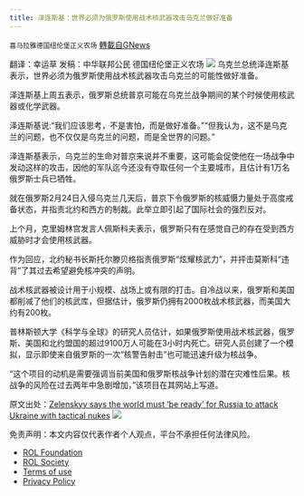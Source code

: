 ```yaml
---
title: 泽连斯基：世界必须为俄罗斯使用战术核武器攻击乌克兰做好准备
---
```

`喜马拉雅德国纽伦堡正义农场` [轉載自GNews](https://gnews.org/zh-hans/2396815/)

翻译：幸运草
发稿：中华联邦公民
德国纽伦堡正义农场
 ![](https://assets.gnews.org/wp-content/uploads/2022/04/Screenshot-2022-04-23-150953.png) 
乌克兰总统泽连斯基表示，世界必须为俄罗斯使用战术核武器攻击乌克兰的可能性做好准备。
 
泽连斯基上周五表示，俄罗斯总统普京可能在乌克兰战争期间的某个时候使用核武器或化学武器。
 
泽连斯基说:“我们应该思考，不是害怕，而是做好准备。”“但我认为，这不是乌克兰的问题，也不仅仅是乌克兰的问题，而是全世界的问题。”
 
泽连斯基表示，乌克兰的生命对普京来说并不重要，这可能会促使他在一场战争中发动这样的攻击，因他的军队迄今还没有夺取任何一个主要城市，且估计有1万名俄罗斯士兵已牺牲。
 
就在俄罗斯2月24日入侵乌克兰几天后，普京下令俄罗斯的核威慑力量处于高度戒备状态，并指责北约和西方的制裁。此举立即引起了国际社会的强烈反对。
 
上个月，克里姆林宫发言人佩斯科夫表示，俄罗斯只有在感觉自己的存在受到西方威胁时才会使用核武器。
 
作为回应，北约秘书长斯托尔滕贝格指责俄罗斯“炫耀核武力”，并抨击莫斯科“违背”了其过去希望避免核冲突的声明。
 
战术核武器被设计用于小规模、战场上或有限的打击。自冷战以来，俄罗斯和美国都削减了他们的核武库，但据估计，俄罗斯仍拥有2000枚战术核武器，而美国大约有200枚。
 
普林斯顿大学《科学与全球》的研究人员估计，如果俄罗斯使用战术核武器，俄罗斯、美国和北约盟国的超过9100万人可能在3小时内死亡。研究人员创建了一个模拟，显示即使来自俄罗斯的一次“核警告射击”也可能迅速升级为核战争。
 
“这个项目的动机是需要强调当前美国和俄罗斯核战争计划的潜在灾难性后果。核战争的风险在过去两年中急剧增加，”该项目在其网站上写道。
 
原文出处：[Zelenskyy says the world must ‘be ready’ for Russia to attack Ukraine with tactical nukes](https://www.businessinsider.com/ukraine-zelenskyy-world-be-ready-russian-nuclear-attack-putin-2022-4)
 ![](https://assets.gnews.org/wp-content/uploads/2022/04/德农二维码.png) 

免责声明：本文内容仅代表作者个人观点，平台不承担任何法律风险。
  
- [ROL Foundation](https://rolfoundation.org/)
- [ROL Society](https://rolsociety.org/)
- [Terms of use](https://gnews.org/terms-of-use-3/)
- [Privacy Policy](https://gnews.org/privacy-policy/)
